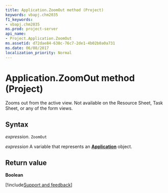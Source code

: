 ```yaml
---
title: Application.ZoomOut method (Project)
keywords: vbapj.chm2035
f1_keywords:
- vbapj.chm2035
ms.prod: project-server
api_name:
- Project.Application.ZoomOut
ms.assetid: d72dae84-638c-76c7-2de1-4b02b0a0a731
ms.date: 06/08/2017
localization_priority: Normal
---
```



# Application.ZoomOut method (Project)

Zooms out from the active view. Not available on the Resource Sheet, Task Sheet, or any of the form views.


## Syntax

_expression_. `ZoomOut`

_expression_ A variable that represents an **[Application](Project.Application.md)** object.


## Return value

 **Boolean**

[!include[Support and feedback](~/includes/feedback-boilerplate.md)]